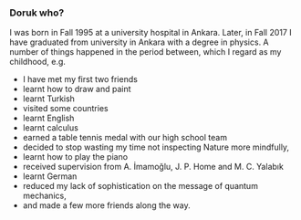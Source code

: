 ### Doruk who?

I was born in Fall 1995 at a university hospital in Ankara. Later, in Fall 2017 I have graduated from university in Ankara with a degree in physics. A number of things happened in the period between, which I regard as my childhood, e.g.
* I have met my first two friends
* learnt how to draw and paint
* learnt Turkish
* visited some countries
* learnt English
* learnt calculus
* earned a table tennis medal with our high school team
* decided to stop wasting my time not inspecting Nature more mindfully,
* learnt how to play the piano
* received supervision from A. İmamoğlu, J. P. Home and M. C. Yalabık
* learnt German
* reduced my lack of sophistication on the message of quantum mechanics,
* and made a few more friends along the way.
